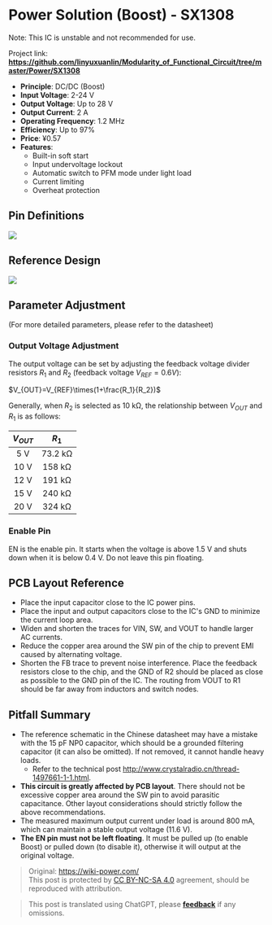 # Power Solution (Boost) - SX1308

Note: This IC is unstable and not recommended for use.

Project link: **<https://github.com/linyuxuanlin/Modularity_of_Functional_Circuit/tree/master/Power/SX1308>**

- **Principle**: DC/DC (Boost)
- **Input Voltage**: 2-24 V
- **Output Voltage**: Up to 28 V
- **Output Current**: 2 A
- **Operating Frequency**: 1.2 MHz
- **Efficiency**: Up to 97%
- **Price**: ¥0.57
- **Features**:
  - Built-in soft start
  - Input undervoltage lockout
  - Automatic switch to PFM mode under light load
  - Current limiting
  - Overheat protection

## Pin Definitions

![](https://media.wiki-power.com/img/20210713154103.png)

## Reference Design

![](https://media.wiki-power.com/img/20210715141625.png)

## Parameter Adjustment

(For more detailed parameters, please refer to the datasheet)

### Output Voltage Adjustment

The output voltage can be set by adjusting the feedback voltage divider resistors $R_1$ and $R_2$ (feedback voltage $V_{REF}=0.6 V$):

$V_{OUT}=V_{REF}\times(1+\frac{R_1}{R_2})$

Generally, when $R_2$ is selected as 10 kΩ, the relationship between $V_{OUT}$ and $R_1$ is as follows:

| $V_{OUT}$ |  $R_1$  |
| :-------: | :-----: |
|    5 V    | 73.2 kΩ |
|   10 V    | 158 kΩ  |
|   12 V    | 191 kΩ  |
|   15 V    | 240 kΩ  |
|   20 V    | 324 kΩ  |

### Enable Pin

EN is the enable pin. It starts when the voltage is above 1.5 V and shuts down when it is below 0.4 V. Do not leave this pin floating.

## PCB Layout Reference

- Place the input capacitor close to the IC power pins.
- Place the input and output capacitors close to the IC's GND to minimize the current loop area.
- Widen and shorten the traces for VIN, SW, and VOUT to handle larger AC currents.
- Reduce the copper area around the SW pin of the chip to prevent EMI caused by alternating voltage.
- Shorten the FB trace to prevent noise interference. Place the feedback resistors close to the chip, and the GND of R2 should be placed as close as possible to the GND pin of the IC. The routing from VOUT to R1 should be far away from inductors and switch nodes.

## Pitfall Summary

- The reference schematic in the Chinese datasheet may have a mistake with the 15 pF NP0 capacitor, which should be a grounded filtering capacitor (it can also be omitted). If not removed, it cannot handle heavy loads.
  - Refer to the technical post <http://www.crystalradio.cn/thread-1497661-1-1.html>.
- **This circuit is greatly affected by PCB layout**. There should not be excessive copper area around the SW pin to avoid parasitic capacitance. Other layout considerations should strictly follow the above recommendations.
- The measured maximum output current under load is around 800 mA, which can maintain a stable output voltage (11.6 V).
- **The EN pin must not be left floating**. It must be pulled up (to enable Boost) or pulled down (to disable it), otherwise it will output at the original voltage.

> Original: <https://wiki-power.com/>  
> This post is protected by [CC BY-NC-SA 4.0](https://creativecommons.org/licenses/by/4.0/deed.en) agreement, should be reproduced with attribution.

> This post is translated using ChatGPT, please [**feedback**](https://github.com/linyuxuanlin/Wiki_MkDocs/issues/new) if any omissions.
